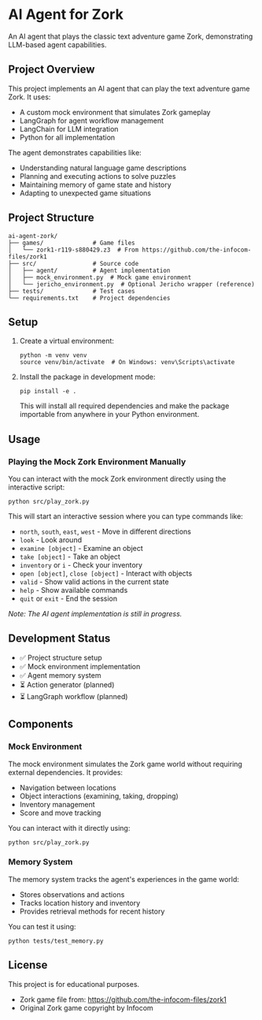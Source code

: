 # AI Agent for Zork

An AI agent that plays the classic text adventure game Zork, demonstrating LLM-based agent capabilities.

## Project Overview

This project implements an AI agent that can play the text adventure game Zork. It uses:

- A custom mock environment that simulates Zork gameplay
- LangGraph for agent workflow management
- LangChain for LLM integration
- Python for all implementation

The agent demonstrates capabilities like:
- Understanding natural language game descriptions
- Planning and executing actions to solve puzzles
- Maintaining memory of game state and history
- Adapting to unexpected game situations

## Project Structure

```
ai-agent-zork/
├── games/              # Game files
│   └── zork1-r119-s880429.z3  # From https://github.com/the-infocom-files/zork1
├── src/                # Source code
│   ├── agent/          # Agent implementation
│   ├── mock_environment.py  # Mock game environment
│   └── jericho_environment.py  # Optional Jericho wrapper (reference)
├── tests/              # Test cases
└── requirements.txt    # Project dependencies
```

## Setup

1. Create a virtual environment:
   ```
   python -m venv venv
   source venv/bin/activate  # On Windows: venv\Scripts\activate
   ```

2. Install the package in development mode:
   ```
   pip install -e .
   ```

   This will install all required dependencies and make the package importable
   from anywhere in your Python environment.

## Usage

### Playing the Mock Zork Environment Manually

You can interact with the mock Zork environment directly using the interactive script:

```
python src/play_zork.py
```

This will start an interactive session where you can type commands like:
- `north`, `south`, `east`, `west` - Move in different directions
- `look` - Look around
- `examine [object]` - Examine an object
- `take [object]` - Take an object
- `inventory` or `i` - Check your inventory
- `open [object]`, `close [object]` - Interact with objects
- `valid` - Show valid actions in the current state
- `help` - Show available commands
- `quit` or `exit` - End the session

*Note: The AI agent implementation is still in progress.*

## Development Status

- ✅ Project structure setup
- ✅ Mock environment implementation
- ✅ Agent memory system
- ⏳ Action generator (planned)
- ⏳ LangGraph workflow (planned)

## Components

### Mock Environment

The mock environment simulates the Zork game world without requiring external dependencies. It provides:

- Navigation between locations
- Object interactions (examining, taking, dropping)
- Inventory management
- Score and move tracking

You can interact with it directly using:
```
python src/play_zork.py
```

### Memory System

The memory system tracks the agent's experiences in the game world:

- Stores observations and actions
- Tracks location history and inventory
- Provides retrieval methods for recent history

You can test it using:
```
python tests/test_memory.py
```

## License

This project is for educational purposes.

- Zork game file from: https://github.com/the-infocom-files/zork1
- Original Zork game copyright by Infocom
